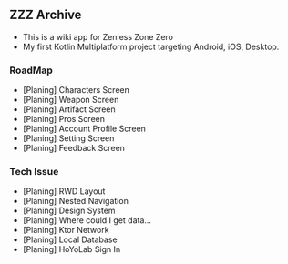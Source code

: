 ## ZZZ Archive
- This is a wiki app for Zenless Zone Zero 
- My first Kotlin Multiplatform project targeting Android, iOS, Desktop.

### RoadMap
- [Planing] Characters Screen
- [Planing] Weapon Screen
- [Planing] Artifact Screen
- [Planing] Pros Screen
- [Planing] Account Profile Screen
- [Planing] Setting Screen
- [Planing] Feedback Screen

### Tech Issue
- [Planing] RWD Layout
- [Planing] Nested Navigation
- [Planing] Design System
- [Planing] Where could I get data...
- [Planing] Ktor Network
- [Planing] Local Database
- [Planing] HoYoLab Sign In
